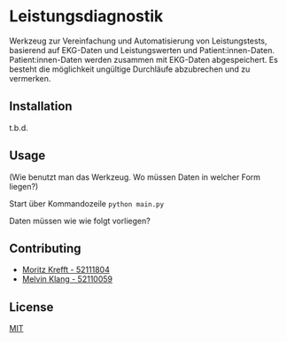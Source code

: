 # Leistungsdiagnostik

Werkzeug zur Vereinfachung und Automatisierung von Leistungstests, basierend auf EKG-Daten und Leistungswerten und Patient:innen-Daten.
Patient:innen-Daten werden zusammen mit EKG-Daten abgespeichert. Es besteht die möglichkeit ungültige Durchläufe abzubrechen und zu vermerken. 

## Installation

t.b.d.

## Usage

(Wie benutzt man das Werkzeug. Wo müssen Daten in welcher Form liegen?)

Start über Kommandozeile
```python main.py```

Daten müssen wie wie folgt vorliegen?

## Contributing

- [Moritz Krefft - 52111804](m.krefft@mci4me.at)
- [Melvin Klang  - 52110059](m.klang@mci4me.at)

## License
[MIT](https://choosealicense.com/licenses/mit/)
